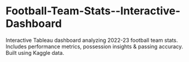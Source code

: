 # Football-Team-Stats--Interactive-Dashboard
Interactive Tableau dashboard analyzing 2022-23 football team stats. Includes performance metrics, possession insights &amp; passing accuracy. Built using Kaggle data.
